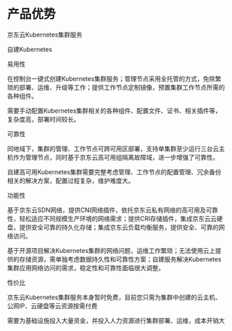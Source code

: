

# 产品优势


京东云Kubernetes集群服务

自建Kubernetes

易用性

在控制台一键式创建Kubernetes集群服务；管理节点采用全托管的方式，免除繁琐的部署、运维、升级等工作；提供工作节点定制镜像，预置集群工作节点所需的各种组件。

需要手动配置Kubernetes集群相关的各种组件、配置文件、证书、相关插件等，复杂度高，部署时间较长。

可靠性

同地域下，集群的管理、工作节点可跨可用区部署，支持单集群至少运行三台云主机作为管理节点，同时基于京东云高可用组隔离故障域，进一步增强了可靠性。

自建高可用Kubernetes集群需要完整考虑管理、工作节点的配置管理、冗余备份相关的解决方案，配置过程复杂，维护难度大。

功能性

基于京东云SDN网络，提供CNI网络插件，依托京东云私有网络的高可用及可靠性，轻松适应不同规模生产环境的网络需求；提供CRI存储插件，集成京东云云硬盘，提供安全可靠的持久化存储；集成京东云负载均衡服务，提供安全、可靠的网络访问。

基于开源项目解决Kubernetes集群的网络问题，运维工作繁琐；无法使用云上提供的存储资源，需单独考虑数据持久性和可靠性方案；自建服务解决Kubernetes集群应用网络访问的需求，稳定性和可靠性面临很大调整。

性价比

京东云Kubernetes集群服务本身暂时免费，目前您只需为集群中创建的云主机、公网IP、云硬盘等云资源按需付费

需要为基础设施投入大量资金，并投入人力资源进行集群部署、运维，成本开销大

